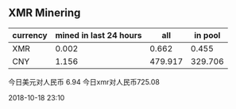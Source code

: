 ## XMR Minering

|currency|mined in last 24 hours|all|in pool|
|---|---|---|---|
|XMR|0.002|0.662|0.455|
|CNY|1.156|479.917|329.706|

今日美元对人民币 6.94	今日xmr对人民币725.08


2018-10-18 23:10